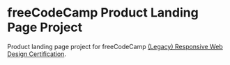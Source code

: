 # freeCodeCamp Product Landing Page Project

Product landing page project for freeCodeCamp [(Legacy) Responsive Web Design Certification](https://www.freecodecamp.org/learn/2022/responsive-web-design/build-a-product-landing-page-project/build-a-product-landing-page).